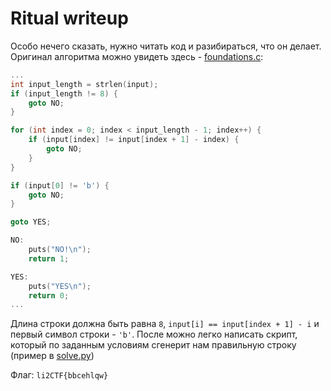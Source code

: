# Ritual writeup
Особо нечего сказать, нужно читать код и разибираться, что он делает. Оригинал алгоритма можно увидеть здесь - [foundations.c](src/foundations.c):

```c
...
int input_length = strlen(input);
if (input_length != 8) {
	goto NO;
}

for (int index = 0; index < input_length - 1; index++) {
	if (input[index] != input[index + 1] - index) {
		goto NO;
	}
}

if (input[0] != 'b') {
	goto NO;
}

goto YES;

NO:
	puts("NO!\n");
	return 1;

YES:
	puts("YES\n");
	return 0;
...
```

Длина строки должна быть равна `8`, `input[i] == input[index + 1] - i` и первый символ строки -  `'b'`. После можно легко написать скрипт, который по заданным условиям сгенерит нам правильную строку (пример в [solve.py](solve.py))

Флаг: `li2CTF{bbcehlqw}`
